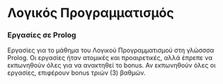 # Λογικός Προγραμματισμός
### Εργασίες σε Prolog

Εργασίες για το μάθημα του Λογικού Προγραμματισμού στη γλώσσσα Prolog. Οι εργασίες ήταν ατομικές και προαιρετικές, αλλά έπρεπε να εκπωνηθούν όλες για να ανακτηθεί το bonus. Αν εκπωνηθούν όλες οι εργασίες, επιφέρουν bonus τριών (3) βαθμών.
